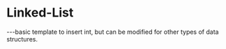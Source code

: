 # Linked-List
---basic template to insert int, but can be modified for other types of data structures.
